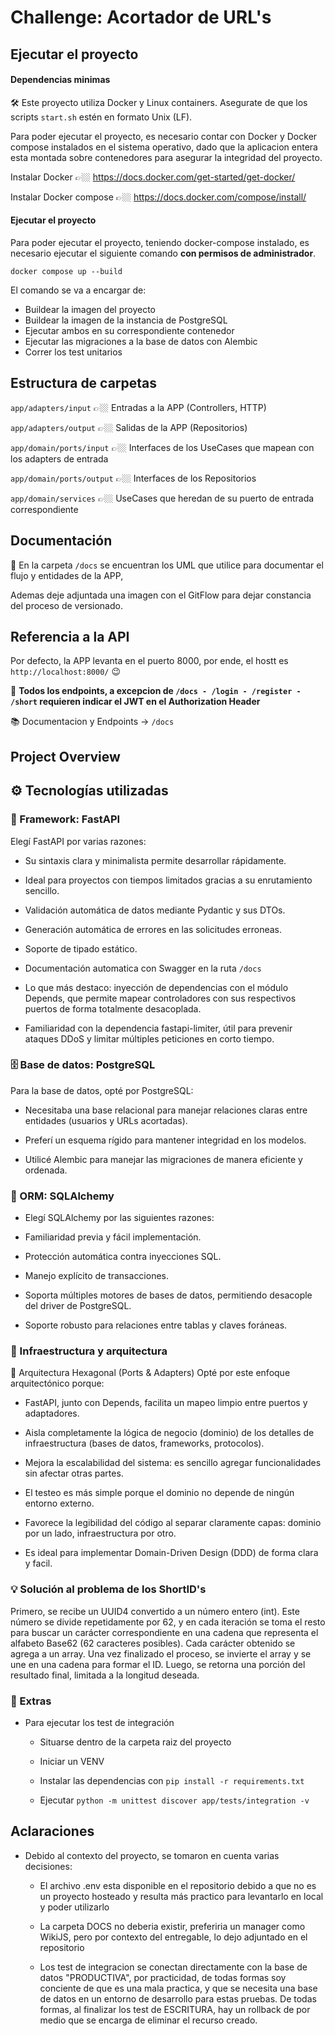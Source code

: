 
# Challenge: Acortador de URL's

## Ejecutar el proyecto

#### Dependencias minimas

🛠️ Este proyecto utiliza Docker y Linux containers. Asegurate de que los scripts `start.sh` estén en formato Unix (LF).

Para poder ejecutar el proyecto, es necesario contar con Docker y Docker compose instalados en el sistema operativo, dado que la aplicacion entera esta montada sobre contenedores para asegurar la integridad del proyecto. 

Instalar Docker 👉🏼 https://docs.docker.com/get-started/get-docker/

Instalar Docker compose 👉🏼 https://docs.docker.com/compose/install/

#### Ejecutar el proyecto

Para poder ejecutar el proyecto, teniendo docker-compose instalado, es necesario ejecutar el siguiente comando **con permisos de administrador**.

`docker compose up --build`

El comando se va a encargar de:

- Buildear la imagen del proyecto
- Buildear la imagen de la instancia de PostgreSQL
- Ejecutar ambos en su correspondiente contenedor
- Ejecutar las migraciones a la base de datos con Alembic
- Correr los test unitarios

## Estructura de carpetas

`app/adapters/input` 👉🏼 Entradas a la APP (Controllers, HTTP)

`app/adapters/output` 👉🏼 Salidas de la APP (Repositorios)

`app/domain/ports/input` 👉🏼 Interfaces de los UseCases que mapean con los adapters de entrada

`app/domain/ports/output` 👉🏼 Interfaces de los Repositorios

`app/domain/services` 👉🏼 UseCases que heredan de su puerto de entrada correspondiente

## Documentación

📖 En la carpeta `/docs` se encuentran los UML que utilice para documentar el flujo y entidades de la APP,

Ademas deje adjuntada una imagen con el GitFlow para dejar constancia del proceso de versionado.


## Referencia a la API

Por defecto, la APP levanta en el puerto 8000, por ende, el hostt es `http://localhost:8000/` 😉

📖 **Todos los endpoints, a excepcion de `/docs - /login - /register - /short` requieren indicar el JWT en el Authorization Header**

📚 Documentacion y Endpoints -> `/docs` 

## Project Overview

## ⚙ Tecnologías utilizadas
### 🧠 Framework: FastAPI
Elegí FastAPI por varias razones:

- Su sintaxis clara y minimalista permite desarrollar rápidamente.

- Ideal para proyectos con tiempos limitados gracias a su enrutamiento sencillo.

- Validación automática de datos mediante Pydantic y sus DTOs.

- Generación automática de errores en las solicitudes erroneas.

- Soporte de tipado estático.

- Documentación automatica con Swagger en la ruta `/docs`

- Lo que más destaco: inyección de dependencias con el módulo Depends, que permite mapear controladores con sus respectivos puertos de forma totalmente desacoplada.

- Familiaridad con la dependencia fastapi-limiter, útil para prevenir ataques DDoS y limitar múltiples peticiones en corto tiempo.

### 🗄️ Base de datos: PostgreSQL
Para la base de datos, opté por PostgreSQL:

- Necesitaba una base relacional para manejar relaciones claras entre entidades (usuarios y URLs acortadas).

- Preferí un esquema rígido para mantener integridad en los modelos.

- Utilicé Alembic para manejar las migraciones de manera eficiente y ordenada.

### 🔄 ORM: SQLAlchemy
- Elegí SQLAlchemy por las siguientes razones:

- Familiaridad previa y fácil implementación.

- Protección automática contra inyecciones SQL.

- Manejo explícito de transacciones.

- Soporta múltiples motores de bases de datos, permitiendo desacople del driver de PostgreSQL.

- Soporte robusto para relaciones entre tablas y claves foráneas.

### 🧱 Infraestructura y arquitectura
🧩 Arquitectura Hexagonal (Ports & Adapters)
Opté por este enfoque arquitectónico porque:

- FastAPI, junto con Depends, facilita un mapeo limpio entre puertos y adaptadores.

- Aisla completamente la lógica de negocio (dominio) de los detalles de infraestructura (bases de datos, frameworks, protocolos).

- Mejora la escalabilidad del sistema: es sencillo agregar funcionalidades sin afectar otras partes.

- El testeo es más simple porque el dominio no depende de ningún entorno externo.

- Favorece la legibilidad del código al separar claramente capas: dominio por un lado, infraestructura por otro.

- Es ideal para implementar Domain-Driven Design (DDD) de forma clara y facil.

### 💡 Solución al problema de los ShortID's

Primero, se recibe un UUID4 convertido a un número entero (int). Este número se divide repetidamente por 62, y en
cada iteración se toma el resto para buscar un carácter correspondiente en una cadena que representa el alfabeto Base62 (62 caracteres posibles).
Cada carácter obtenido se agrega a un array. Una vez finalizado el proceso, se invierte el array y se une en una cadena para formar
el ID. Luego, se retorna una porción del resultado final, limitada a la longitud deseada.

### 🔄 Extras

- Para ejecutar los test de integración

    - Situarse dentro de la carpeta raiz del proyecto

    - Iniciar un VENV

    - Instalar las dependencias con `pip install -r requirements.txt`

    - Ejecutar `python -m unittest discover app/tests/integration -v`

## Aclaraciones

- Debido al contexto del proyecto, se tomaron en cuenta varias decisiones:

    - El archivo .env esta disponible en el repositorio debido a que no es un proyecto hosteado 
    y resulta más practico para levantarlo en local y poder utilizarlo

    - La carpeta DOCS no deberia existir, preferiria un manager como WikiJS, pero por contexto del entregable,
    lo dejo adjuntado en el repositorio

    - Los test de integracion se conectan directamente con la base de datos "PRODUCTIVA", por practicidad,
    de todas formas soy conciente de que es una mala practica, y que se necesita una base de datos en un entorno
    de desarrollo para estas pruebas. De todas formas, al finalizar los test de ESCRITURA, hay un rollback de por medio
    que se encarga de eliminar el recurso creado.



